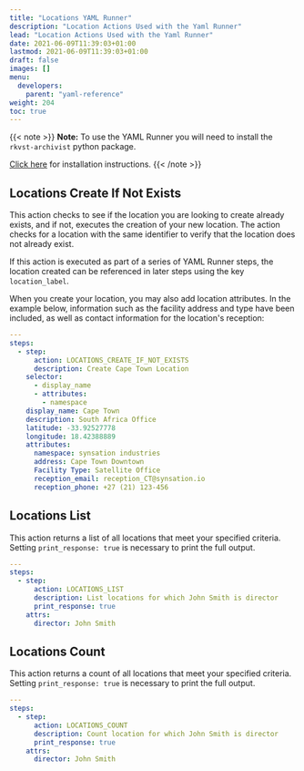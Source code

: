 ```yaml
---
title: "Locations YAML Runner"
description: "Location Actions Used with the Yaml Runner"
lead: "Location Actions Used with the Yaml Runner"
date: 2021-06-09T11:39:03+01:00
lastmod: 2021-06-09T11:39:03+01:00
draft: false
images: []
menu: 
  developers:
    parent: "yaml-reference"
weight: 204
toc: true
---
```


{{< note >}}
**Note:** To use the YAML Runner you will need to install the `rkvst-archivist` python package.

[Click here](https://python.rkvst.com/runner/index.html) for installation instructions.
{{< /note >}}

## Locations Create If Not Exists

This action checks to see if the location you are looking to create already exists, and if not, executes the creation of your new location. The action checks for a location with the same identifier to verify that the location does not already exist.

If this action is executed as part of a series of YAML Runner steps, the location created can be referenced in later steps using the key `location_label`. 

When you create your location, you may also add location attributes. In the example below, information such as the facility address and type have been included, as well as contact information for the location's reception:

```yaml
---
steps:
  - step:
      action: LOCATIONS_CREATE_IF_NOT_EXISTS
      description: Create Cape Town Location
    selector:
      - display_name
      - attributes:
        - namespace
    display_name: Cape Town
    description: South Africa Office
    latitude: -33.92527778
    longitude: 18.42388889
    attributes:
      namespace: synsation industries
      address: Cape Town Downtown
      Facility Type: Satellite Office
      reception_email: reception_CT@synsation.io
      reception_phone: +27 (21) 123-456
```

## Locations List

This action returns a list of all locations that meet your specified criteria. Setting `print_response: true` is necessary to print the full output. 

```yaml
---
steps:
  - step:
      action: LOCATIONS_LIST
      description: List locations for which John Smith is director
      print_response: true
    attrs:
      director: John Smith
```

## Locations Count

This action returns a count of all locations that meet your specified criteria. Setting `print_response: true` is necessary to print the full output.

```yaml
---
steps:
  - step:
      action: LOCATIONS_COUNT
      description: Count location for which John Smith is director
      print_response: true
    attrs:
      director: John Smith
```
